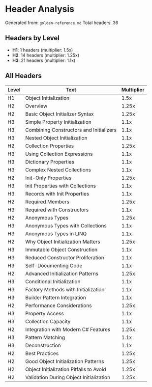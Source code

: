 # Header Analysis

Generated from: `golden-reference.md`
Total headers: 36

## Headers by Level

- **H1**: 1 headers (multiplier: 1.5x)
- **H2**: 14 headers (multiplier: 1.25x)
- **H3**: 21 headers (multiplier: 1.1x)

## All Headers

| Level | Text | Multiplier |
|-------|------|------------|
| H1 | Object Initialization | 1.5x |
| H2 | Overview | 1.25x |
| H2 | Basic Object Initializer Syntax | 1.25x |
| H3 | Simple Property Initialization | 1.1x |
| H3 | Combining Constructors and Initializers | 1.1x |
| H3 | Nested Object Initialization | 1.1x |
| H2 | Collection Properties | 1.25x |
| H3 | Using Collection Expressions | 1.1x |
| H3 | Dictionary Properties | 1.1x |
| H3 | Complex Nested Collections | 1.1x |
| H2 | Init-Only Properties | 1.25x |
| H3 | Init Properties with Collections | 1.1x |
| H3 | Records with Init Properties | 1.1x |
| H2 | Required Members | 1.25x |
| H3 | Required with Constructors | 1.1x |
| H2 | Anonymous Types | 1.25x |
| H3 | Anonymous Types with Collections | 1.1x |
| H3 | Anonymous Types in LINQ | 1.1x |
| H2 | Why Object Initialization Matters | 1.25x |
| H3 | Immutable Object Construction | 1.1x |
| H3 | Reduced Constructor Proliferation | 1.1x |
| H3 | Self-Documenting Code | 1.1x |
| H2 | Advanced Initialization Patterns | 1.25x |
| H3 | Conditional Initialization | 1.1x |
| H3 | Factory Methods with Initialization | 1.1x |
| H3 | Builder Pattern Integration | 1.1x |
| H2 | Performance Considerations | 1.25x |
| H3 | Property Access | 1.1x |
| H3 | Collection Capacity | 1.1x |
| H2 | Integration with Modern C# Features | 1.25x |
| H3 | Pattern Matching | 1.1x |
| H3 | Deconstruction | 1.1x |
| H2 | Best Practices | 1.25x |
| H2 | Good Object Initialization Patterns | 1.25x |
| H2 | Object Initialization Pitfalls to Avoid | 1.25x |
| H2 | Validation During Object Initialization | 1.25x |
